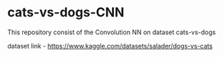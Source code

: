 # cats-vs-dogs-CNN
This repository consist of the Convolution NN on dataset cats-vs-dogs


dataset link - https://www.kaggle.com/datasets/salader/dogs-vs-cats



